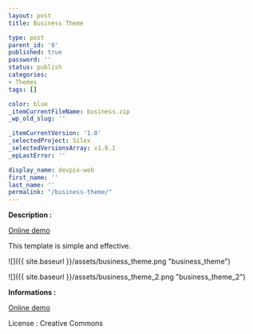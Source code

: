 ```yaml
---
layout: post
title: Business Theme

type: post
parent_id: '0'
published: true
password: ''
status: publish
categories:
- Themes
tags: []

color: blue
_itemCurrentFileName: business.zip
_wp_old_slug: ''

_itemCurrentVersion: '1.0'
_selectedProject: Silex
_selectedVersionsArray: v1.6.1
_epLastError: ''

display_name: devpix-web
first_name: ''
last_name: ''
permalink: "/business-theme/"
---
```


**Description :**

[Online demo](http://silexprod.com/silex_cifacom20102011/?/business "Online Demo")

This template is simple and effective.

![]({{ site.baseurl }}/assets/business_theme.png "business_theme")

![]({{ site.baseurl }}/assets/business_theme_2.png "business_theme_2")

**Informations :**

[Online demo](http://preprod.webschoolfactory.com/labo/2010-2011/silex/silex_server/?/business "Online Demo")

License
: Creative Commons